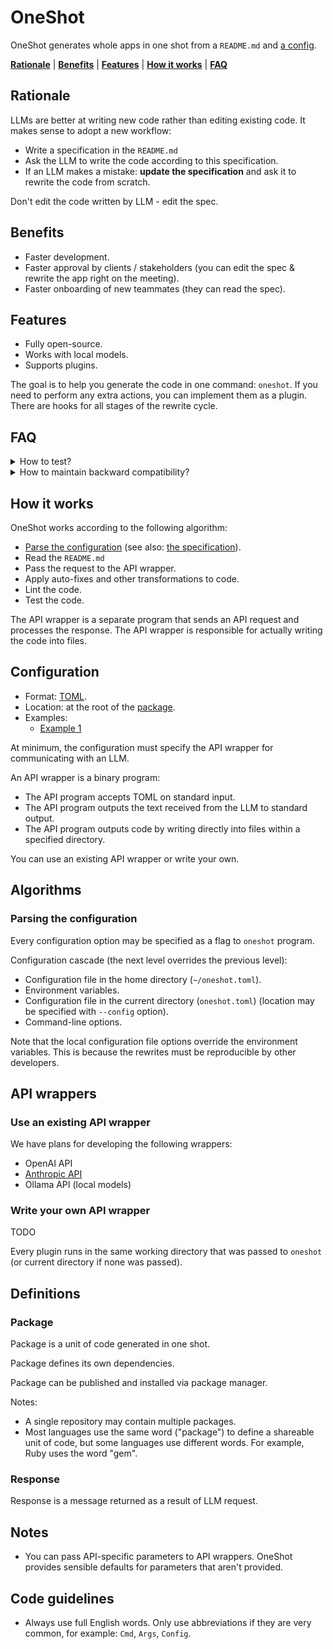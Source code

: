 # OneShot

OneShot generates whole apps in one shot from a `README.md` and [a config](#configuration).

**[Rationale](#rationale)** | **[Benefits](#benefits)** | **[Features](#features)** | **[How it works](#how-it-works)** | **[FAQ](#faq)**

## Rationale

LLMs are better at writing new code rather than editing existing code. It makes sense to adopt a new workflow:

* Write a specification in the `README.md`
* Ask the LLM to write the code according to this specification.
* If an LLM makes a mistake: **update the specification** and ask it to rewrite the code from scratch.

Don't edit the code written by LLM - edit the spec.

## Benefits

* Faster development.
* Faster approval by clients / stakeholders (you can edit the spec & rewrite the app right on the meeting).
* Faster onboarding of new teammates (they can read the spec).

## Features

* Fully open-source.
* Works with local models.
* Supports plugins.

The goal is to help you generate the code in one command: `oneshot`. If you need to perform any extra actions, you can implement them as a plugin. There are hooks for all stages of the rewrite cycle.

## FAQ

<details>
<summary>How to test?</summary>

Split your code into two packages: the app itself & the tests. This way, the LLM would not overwrite your tests when regenerating the app.

</details>

<details>
<summary>How to maintain backward compatibility?</summary>

You can specify the API of your code in the README. This way, you'll steer the LLM into maintaining the same API across different code versions.

</details>

## How it works

OneShot works according to the following algorithm:

* [Parse the configuration](#parsing-the-configuration) (see also: [the specification](#configuration)).
* Read the `README.md`
* Pass the request to the API wrapper.
* Apply auto-fixes and other transformations to code.
* Lint the code.
* Test the code.

The API wrapper is a separate program that sends an API request and processes the response. The API wrapper is responsible for actually writing the code into files.

## Configuration

* Format: [TOML](https://toml.io/en/).
* Location: at the root of the [package](#package).
* Examples:
  * [Example 1](./examples/config/example1.toml)

At minimum, the configuration must specify the API wrapper for communicating with an LLM.

An API wrapper is a binary program:

* The API program accepts TOML on standard input.
* The API program outputs the text received from the LLM to standard output.
* The API program outputs code by writing directly into files within a specified directory.

You can use an existing API wrapper or write your own.

## Algorithms

### Parsing the configuration

Every configuration option may be specified as a flag to `oneshot` program.

Configuration cascade (the next level overrides the previous level):

* Configuration file in the home directory (`~/oneshot.toml`).
* Environment variables.
* Configuration file in the current directory (`oneshot.toml`) (location may be specified with `--config` option).
* Command-line options.

Note that the local configuration file options override the environment variables. This is because the rewrites must be reproducible by other developers.

## API wrappers

### Use an existing API wrapper

We have plans for developing the following wrappers:

* OpenAI API
* [Anthropic API](./packages/oneshot_rust_anthropic)
* Ollama API (local models)

### Write your own API wrapper

TODO

Every plugin runs in the same working directory that was passed to `oneshot` (or current directory if none was passed).

## Definitions

### Package

Package is a unit of code generated in one shot.

Package defines its own dependencies.

Package can be published and installed via package manager.

Notes:

* A single repository may contain multiple packages.
* Most languages use the same word ("package") to define a shareable unit of code, but some languages use different words. For example, Ruby uses the word "gem".

### Response

Response is a message returned as a result of LLM request.

## Notes

* You can pass API-specific parameters to API wrappers. OneShot provides sensible defaults for parameters that aren't provided.

## Code guidelines

* Always use full English words. Only use abbreviations if they are very common, for example: `Cmd`, `Args`, `Config`.  
